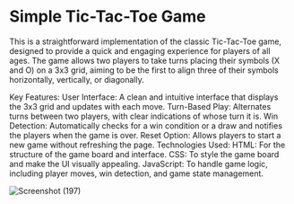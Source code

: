 # Simple Tic-Tac-Toe Game

This is a straightforward implementation of the classic Tic-Tac-Toe game, designed to provide a quick and engaging experience for players of all ages. The game allows two players to take turns placing their symbols (X and O) on a 3x3 grid, aiming to be the first to align three of their symbols horizontally, vertically, or diagonally.

Key Features:
User Interface: A clean and intuitive interface that displays the 3x3 grid and updates with each move.
Turn-Based Play: Alternates turns between two players, with clear indications of whose turn it is.
Win Detection: Automatically checks for a win condition or a draw and notifies the players when the game is over.
Reset Option: Allows players to start a new game without refreshing the page.
Technologies Used:
HTML: For the structure of the game board and interface.
CSS: To style the game board and make the UI visually appealing.
JavaScript: To handle game logic, including player moves, win detection, and game state management.

![Screenshot (197)](https://github.com/user-attachments/assets/9597e2fd-3a36-4204-a4ee-784314c1a54a)

